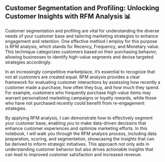 ## Customer Segmentation and Profiling: Unlocking Customer Insights with RFM Analysis 📊

Customer segmentation and profiling are vital for understanding the diverse needs of your customer base and tailoring marketing strategies to enhance engagement and retention. One effective method I employ for this purpose is RFM analysis, which stands for Recency, Frequency, and Monetary value. This technique categorizes customers based on their purchasing behavior, allowing businesses to identify high-value segments and devise targeted strategies accordingly.

In an increasingly competitive marketplace, it’s essential to recognize that not all customers are created equal. RFM analysis provides a clear framework for evaluating customer interactions by assessing how recently a customer made a purchase, how often they buy, and how much they spend. For example, customers who frequently purchase high-value items may warrant personalized marketing campaigns or loyalty rewards, while those who have not purchased recently could benefit from re-engagement strategies.

By applying RFM analysis, I can demonstrate how to effectively segment your customer base, enabling you to make data-driven decisions that enhance customer experiences and optimize marketing efforts. In this notebook, I will walk you through the RFM analysis process, including data preparation, scoring, and segmentation, showcasing the insights that can be derived to inform strategic initiatives. This approach not only aids in understanding customer behavior but also drives actionable insights that can lead to improved customer satisfaction and increased revenue.

